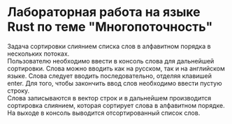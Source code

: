 # Лабораторная работа на языке Rust по теме "Многопоточность"
Задача сортировки слиянием списка слов в алфавитном порядка в нескольких потоках. \
Пользователю необходимо ввести в консоль слова для дальнейшей сортировки. Слова можно вводить как на русском, так и на английском языке. Слова следует вводить последовательно, отделяя клавишей enter. Для того, чтобы закончить ввод слов необходимо ввести пустую строку. \
Слова записываются в вектор строк и в дальнейшем производится сортировка слиянием, которая сортирует слова в алфавитном порядке. \
На выходе в консоль выводится отсортированный список слов.
